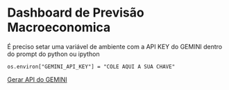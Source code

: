 # Dashboard de Previsão Macroeconomica


É preciso setar uma variável de ambiente com a API KEY do GEMINI dentro do prompt do python ou ipython

`os.environ["GEMINI_API_KEY"] = "COLE AQUI A SUA CHAVE"`

[Gerar API do GEMINI](https://aistudio.google.com/app/u/0/apikey)
